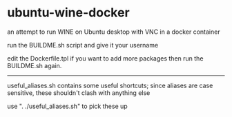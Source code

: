 # ubuntu-wine-docker

an attempt to run WINE on Ubuntu desktop with VNC in a docker container

run the BUILDME.sh script and give it your username

edit the Dockerfile.tpl if you want to add more packages then run the BUILDME.sh again.


---

useful_aliases.sh contains some useful shortcuts; since aliases are case
sensitive, these shouldn't clash with anything else

use ". ./useful_aliases.sh" to pick these up

